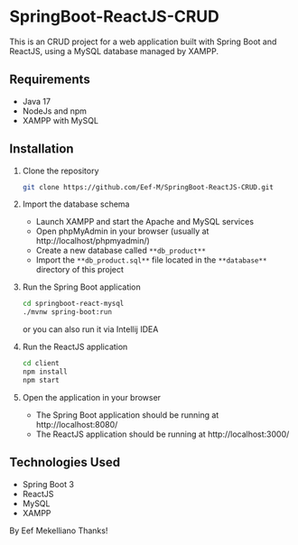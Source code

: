 # SpringBoot-ReactJS-CRUD
This is an CRUD project for a web application built with Spring Boot and ReactJS, using a MySQL database managed by XAMPP.

## Requirements
* Java 17
* NodeJs and npm
* XAMPP with MySQL

## Installation
1. Clone the repository
   ```sh
   git clone https://github.com/Eef-M/SpringBoot-ReactJS-CRUD.git
   ```
   
2. Import the database schema
   * Launch XAMPP and start the Apache and MySQL services
   * Open phpMyAdmin in your browser (usually at http://localhost/phpmyadmin/)
   * Create a new database called `**db_product**`
   * Import the `**db_product.sql**` file located in the `**database**` directory of this project
   
3. Run the Spring Boot application
   ```sh
   cd springboot-react-mysql
   ./mvnw spring-boot:run
   ```
   or you can also run it via Intellij IDEA
   
4. Run the ReactJS application
   ```sh
   cd client
   npm install
   npm start
   ```
   
5. Open the application in your browser
    * The Spring Boot application should be running at http://localhost:8080/
    * The ReactJS application should be running at http://localhost:3000/
    
## Technologies Used
* Spring Boot 3
* ReactJS
* MySQL
* XAMPP

By Eef Mekelliano
Thanks!
